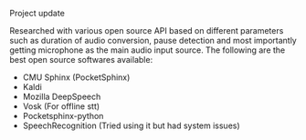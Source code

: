 Project update

Researched with various open source API based on different parameters such as duration of audio conversion, pause detection and most importantly getting 
microphone as the main audio input source. The following are the best open source softwares available:
* CMU Sphinx (PocketSphinx)
* Kaldi
* Mozilla DeepSpeech
* Vosk (For offline stt)
* Pocketsphinx-python
* SpeechRecognition (Tried using it but had system issues)
